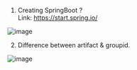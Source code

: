 1. Creating SpringBoot ?<br/>
Link: https://start.spring.io/ <br/>

![image](https://github.com/vibhordubey333/Java-Playground/assets/22407855/40f9d95c-c0b6-486a-bba9-12eb59c0758b)

2. Difference between artifact & groupid. <br/>

![image](https://github.com/vibhordubey333/Java-Playground/assets/22407855/91032366-8884-4430-a3e8-5b7a98175db4)




